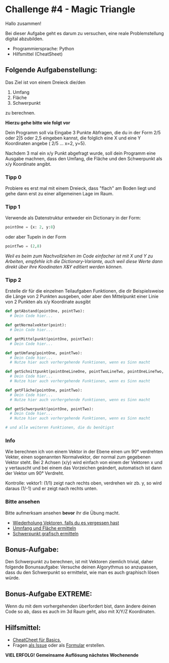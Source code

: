 # Challenge #4 - Magic Triangle

Hallo zusammen!

Bei dieser Aufgabe geht es darum zu versuchen, eine reale Problemstellung digital abzubilden.

- Programmiersprache: Python
- Hilfsmittel (CheatSheet)

## Folgende Aufgabenstellung:

Das Ziel ist von einem Dreieck die/den

1. Umfang
2. Fläche
3. Schwerpunkt

zu berechnen.

**Hierzu gehe bitte wie folgt vor**

Dein Programm soll via Eingabe 3 Punkte Abfragen, die du in der Form 2/5 oder 2|5 oder 2,5 eingeben kannst, die folglich eine X und eine Y Koordinaten angebe ( 2/5 ... x=2, y=5).

Nachdem 3 mal ein x/y Punkt abgefragt wurde, soll dein Programm eine Ausgabe machnen, dass den Umfang, die Fläche und den Schwerpunkt als x/y Koordinate angibt.

### Tipp 0

Probiere es erst mal mit einem Dreieck, dass "flach" am Boden liegt und gehe dann erst zu einer allgemeinen Lage im Raum.

### Tipp 1

Verwende als Datenstruktur entweder ein Dictionary in der Form:

```python
pointOne = {x: 2, y:8}
```

oder aber Tupeln in der Form

```python
pointTwo = (2,8)
```

_Weil es beim zum Nachvollziehen im Code einfacher ist mit X und Y zu Arbeiten, empfehle ich die Dictionary-Variante, auch weil diese Werte dann direkt über ihre Koodinaten X&Y editiert werden können._

### Tipp 2

Erstelle dir für die einzelnen Teilaufgaben Funktionen, die dir Beispielsweise die Länge von 2 Punkten ausgeben, oder aber den Mittelpunkt einer Linie von 2 Punkten als x/y Koordinate ausgibt

```python
def getAbstand(pointOne, pointTwo):
  # Dein Code hier...

def getNormalvekter(point):
  # Dein Code hier...

def getMittelpunkt(pointOne, pointTwo):
  # Dein Code hier...

def getUmfang(pointOne, pointTwo):
  # Dein Code hier...
  # Nutze hier auch vorhergehende Funktionen, wenn es Sinn macht

def getSchnittpunkt(pointOneLineOne, pointTwoLineTwo, pointOneLineTwo, pointTwoLineTwo):
  # Dein Code hier...
  # Nutze hier auch vorhergehende Funktionen, wenn es Sinn macht

def getFläche(pointOne, pointTwo):
  # Dein Code hier...
  # Nutze hier auch vorhergehende Funktionen, wenn es Sinn macht

def getSchwerpunkt(pointOne, pointTwo):
  # Dein Code hier...
  # Nutze hier auch vorhergehende Funktionen, wenn es Sinn macht

# und alle weiteren Funktionen, die du benötigst

```

### Info

Wie berechnen ich von einem Vektor in der Ebene einen um 90° verdrehten Vekter, einen sogenannten Normalvektor, der normal zum gegebenen Vektor steht.
Bei 2 Achsen (x/y) wird einfach von einem der Vektoren x und y vertauscht und bei einem das Vorzeichen geändert, automatisch ist dann der Vektor um 90° Verdreht.

Kontrolle:
vektor1: (1/1) zeigt nach rechts oben, verdrehen wir zb. y, so wird daraus (1/-1) und er zeigt nach rechts unten.

### Bitte ansehen

Bitte aufmerksam ansehen **bevor** ihr die Übung macht.

- [Wiederholung Vektoren, falls du es vergessen hast](https://www.youtube.com/watch?v=dzxmbcL4fE8)
- [Umnfang und Fläche ermitteln](https://www.youtube.com/watch?v=M-Cx36dVWw0)
- [Schwerpunkt grafisch ermitteln](https://www.youtube.com/watch?v=g4KdVurVrvo)

## Bonus-Aufgabe:

Den Schwerpunkt zu berechnen, ist mit Vektoren ziemlich trivial, daher folgende Bonunsaufgabe:
Versuche deinen Algorythmus so anzupassen, dass du den Schwerpunkt so ermittelst, wie man es auch graphisch lösen würde.

## Bonus-Aufgabe EXTREME:

Wenn du mit dem vorhergehenden überfordert bist, dann ändere deinen Code so ab, dass es auch im 3d Raum geht, also mit X/Y/Z Koordinaten.

## Hilfsmittel:

- [CheatCheet für Basics](https://teams.microsoft.com/l/file/577FC335-F5B4-4A56-B307-D7ED57E48403?tenantId=b8192970-931b-4546-97ce-a6a611c24bd9&fileType=pdf&objectUrl=https%3A%2F%2Ffhwzid.sharepoint.com%2Fsites%2FAT_DiBBA_2019_876338345%2FFreigegebene%20Dokumente%2FWeekly%20Coding%20Challenge%2FMaterialien%2Fbeginners_cheat_sheet.pdf&baseUrl=https%3A%2F%2Ffhwzid.sharepoint.com%2Fsites%2FAT_DiBBA_2019_876338345&serviceName=teams&threadId=19:a6077bbb7c794716aef8ef6264849648@thread.skype&groupId=fe5a1a58-19cb-498f-88e0-617b2206af7e),
- Fragen [als Issue](https://github.com/joeherold/wcc_fh_wkw_python/issues) oder als [Formular](https://forms.office.com/Pages/ResponsePage.aspx?Host=Teams&lang=%7Blocale%7D&groupId=%7BgroupId%7D&tid=%7Btid%7D&teamsTheme=%7Btheme%7D&upn=%7Bupn%7D&id=cCkZuBuTRkWXzqamEcJL2Rcv0_AVGQVMpyxsXq73-hxUOUM1QVo0WTA3T1dOSEQ3NkxCN0Y1MjZBUC4u) erstellen.

**VIEL ERFOLG! Gemeinsame Auflösung nächstes Wochenende**
